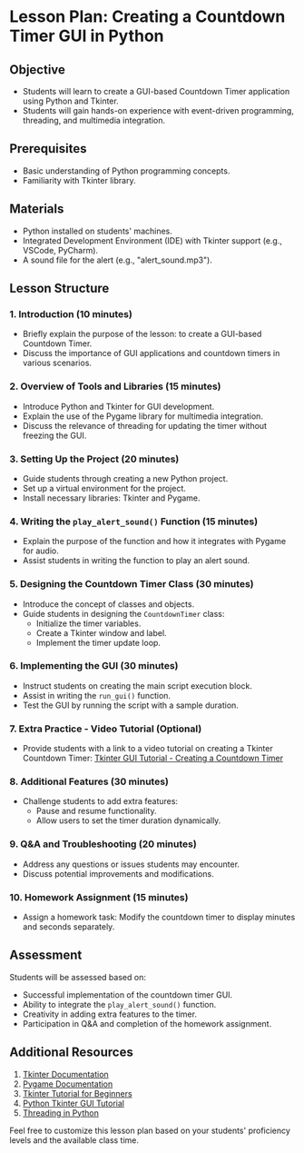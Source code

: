 # Lesson Plan: Creating a Countdown Timer GUI in Python

## Objective
- Students will learn to create a GUI-based Countdown Timer application using Python and Tkinter.
- Students will gain hands-on experience with event-driven programming, threading, and multimedia integration.

## Prerequisites
- Basic understanding of Python programming concepts.
- Familiarity with Tkinter library.

## Materials
- Python installed on students' machines.
- Integrated Development Environment (IDE) with Tkinter support (e.g., VSCode, PyCharm).
- A sound file for the alert (e.g., "alert_sound.mp3").

## Lesson Structure

### 1. Introduction (10 minutes)
- Briefly explain the purpose of the lesson: to create a GUI-based Countdown Timer.
- Discuss the importance of GUI applications and countdown timers in various scenarios.

### 2. Overview of Tools and Libraries (15 minutes)
- Introduce Python and Tkinter for GUI development.
- Explain the use of the Pygame library for multimedia integration.
- Discuss the relevance of threading for updating the timer without freezing the GUI.

### 3. Setting Up the Project (20 minutes)
- Guide students through creating a new Python project.
- Set up a virtual environment for the project.
- Install necessary libraries: Tkinter and Pygame.

### 4. Writing the `play_alert_sound()` Function (15 minutes)
- Explain the purpose of the function and how it integrates with Pygame for audio.
- Assist students in writing the function to play an alert sound.

### 5. Designing the Countdown Timer Class (30 minutes)
- Introduce the concept of classes and objects.
- Guide students in designing the `CountdownTimer` class:
  - Initialize the timer variables.
  - Create a Tkinter window and label.
  - Implement the timer update loop.

### 6. Implementing the GUI (30 minutes)
- Instruct students on creating the main script execution block.
- Assist in writing the `run_gui()` function.
- Test the GUI by running the script with a sample duration.

### 7. Extra Practice - Video Tutorial (Optional)
- Provide students with a link to a video tutorial on creating a Tkinter Countdown Timer: [Tkinter GUI Tutorial - Creating a Countdown Timer](example_video_link)

### 8. Additional Features (30 minutes)
- Challenge students to add extra features:
  - Pause and resume functionality.
  - Allow users to set the timer duration dynamically.

### 9. Q&A and Troubleshooting (20 minutes)
- Address any questions or issues students may encounter.
- Discuss potential improvements and modifications.

### 10. Homework Assignment (15 minutes)
- Assign a homework task: Modify the countdown timer to display minutes and seconds separately.

## Assessment
Students will be assessed based on:
- Successful implementation of the countdown timer GUI.
- Ability to integrate the `play_alert_sound()` function.
- Creativity in adding extra features to the timer.
- Participation in Q&A and completion of the homework assignment.

## Additional Resources
1. [Tkinter Documentation](https://docs.python.org/3/library/tkinter.html)
2. [Pygame Documentation](https://www.pygame.org/docs/)
3. [Tkinter Tutorial for Beginners](https://www.youtube.com/watch?v=YXPyB4XeYLA)
4. [Python Tkinter GUI Tutorial](https://www.youtube.com/watch?v=YXPyB4XeYLA)
5. [Threading in Python](https://realpython.com/intro-to-python-threading/)

Feel free to customize this lesson plan based on your students' proficiency levels and the available class time.


